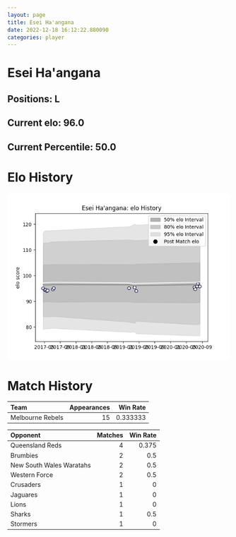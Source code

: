 ```yaml
---  
layout: page  
title: Esei Ha'angana  
date: 2022-12-18 16:12:22.880090  
categories: player  
---
```

# Esei Ha'angana

## Positions: L

## Current elo: 96.0

## Current Percentile: 50.0

# Elo History


![elo history](history_EseiHa'angana.png)
# Match History


| Team             |   Appearances |   Win Rate |
|:-----------------|--------------:|-----------:|
| Melbourne Rebels |            15 |   0.333333 |

| Opponent                 |   Matches |   Win Rate |
|:-------------------------|----------:|-----------:|
| Queensland Reds          |         4 |      0.375 |
| Brumbies                 |         2 |      0.5   |
| New South Wales Waratahs |         2 |      0.5   |
| Western Force            |         2 |      0.5   |
| Crusaders                |         1 |      0     |
| Jaguares                 |         1 |      0     |
| Lions                    |         1 |      0     |
| Sharks                   |         1 |      0.5   |
| Stormers                 |         1 |      0     |